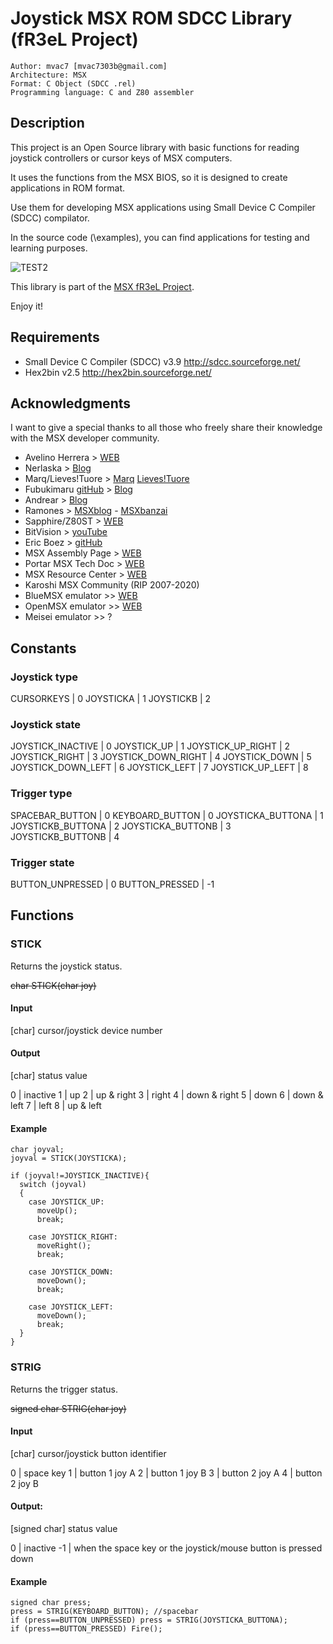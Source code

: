# Joystick MSX ROM SDCC Library (fR3eL Project)

```
Author: mvac7 [mvac7303b@gmail.com]
Architecture: MSX
Format: C Object (SDCC .rel)
Programming language: C and Z80 assembler
```



## Description

This project is an Open Source library with basic functions for reading joystick controllers or cursor keys of MSX computers.

It uses the functions from the MSX BIOS, so it is designed to create applications in ROM format.
  
Use them for developing MSX applications using Small Device C Compiler (SDCC) compilator.

In the source code (\examples), you can find applications for testing and learning purposes.

![TEST2](https://user-images.githubusercontent.com/5410950/101158049-63c0b780-362b-11eb-9f41-49ba2e8ceb13.png)

This library is part of the [MSX fR3eL Project](https://github.com/mvac7/SDCC_MSX_fR3eL).

Enjoy it!



## Requirements

* Small Device C Compiler (SDCC) v3.9 http://sdcc.sourceforge.net/
* Hex2bin v2.5 http://hex2bin.sourceforge.net/ 



## Acknowledgments
  
I want to give a special thanks to all those who freely share their knowledge with the MSX developer community.

* Avelino Herrera > [WEB](http://msx.atlantes.org/index_es.html)
* Nerlaska > [Blog](http://albertodehoyonebot.blogspot.com.es)
* Marq/Lieves!Tuore > [Marq](http://www.kameli.net/marq/) [Lieves!Tuore](http://www.kameli.net/lt/)
* Fubukimaru [gitHub](https://github.com/Fubukimaru) > [Blog](http://www.gamerachan.org/fubu/)
* Andrear > [Blog](http://andrear.altervista.org/home/msxsoftware.php)
* Ramones > [MSXblog](https://www.msxblog.es/tutoriales-de-programacion-en-ensamblador-ramones/) - [MSXbanzai](http://msxbanzai.tni.nl/dev/faq.html)
* Sapphire/Z80ST > [WEB](http://z80st.auic.es/)
* BitVision > [youTube](http://www.z80st.es/cursos/bitvision-assembler)
* Eric Boez > [gitHub](https://github.com/ericb59)
* MSX Assembly Page > [WEB](http://map.grauw.nl/resources/msxbios.php)
* Portar MSX Tech Doc > [WEB](http://nocash.emubase.de/portar.htm)
* MSX Resource Center > [WEB](http://www.msx.org/)
* Karoshi MSX Community (RIP 2007-2020)
* BlueMSX emulator >> [WEB](http://www.bluemsx.com/)
* OpenMSX emulator >> [WEB](http://openmsx.sourceforge.net/)
* Meisei emulator >> ?


## Constants

### Joystick type

CURSORKEYS | 0
JOYSTICKA | 1
JOYSTICKB | 2


### Joystick state

JOYSTICK_INACTIVE | 0
JOYSTICK_UP | 1
JOYSTICK_UP_RIGHT | 2
JOYSTICK_RIGHT | 3
JOYSTICK_DOWN_RIGHT | 4
JOYSTICK_DOWN | 5
JOYSTICK_DOWN_LEFT | 6
JOYSTICK_LEFT | 7
JOYSTICK_UP_LEFT | 8


### Trigger type

SPACEBAR_BUTTON | 0
KEYBOARD_BUTTON | 0
JOYSTICKA_BUTTONA | 1
JOYSTICKB_BUTTONA | 2
JOYSTICKA_BUTTONB | 3
JOYSTICKB_BUTTONB | 4


### Trigger state

BUTTON_UNPRESSED | 0
BUTTON_PRESSED | -1



## Functions


### STICK

Returns the joystick status.

~~char STICK(char joy)~~


#### Input

[char] cursor/joystick device number 


#### Output 

[char] status value 

0 | inactive
1 | up
2 | up & right
3 | right
4 | down & right
5 | down
6 | down & left
7 | left
8 | up & left


#### Example
  
```
char joyval;
joyval = STICK(JOYSTICKA);

if (joyval!=JOYSTICK_INACTIVE){  
  switch (joyval) 
  {     
    case JOYSTICK_UP:
      moveUp();
      break;

    case JOYSTICK_RIGHT:              
      moveRight();
      break;

    case JOYSTICK_DOWN:
      moveDown();
      break;

    case JOYSTICK_LEFT:
      moveDown();
      break;   
  }
}
```




### STRIG

Returns the trigger status.

~~signed char STRIG(char joy)~~

#### Input

[char] cursor/joystick button identifier 
 
0 | space key
1 | button 1 joy A
2 | button 1 joy B
3 | button 2 joy A
4 | button 2 joy B
                    

#### Output: 

[signed char] status value 

 0 | inactive
-1 | when the space key or the joystick/mouse button is pressed down 


#### Example
  
```
signed char press;
press = STRIG(KEYBOARD_BUTTON); //spacebar
if (press==BUTTON_UNPRESSED) press = STRIG(JOYSTICKA_BUTTONA);
if (press==BUTTON_PRESSED) Fire();
```





